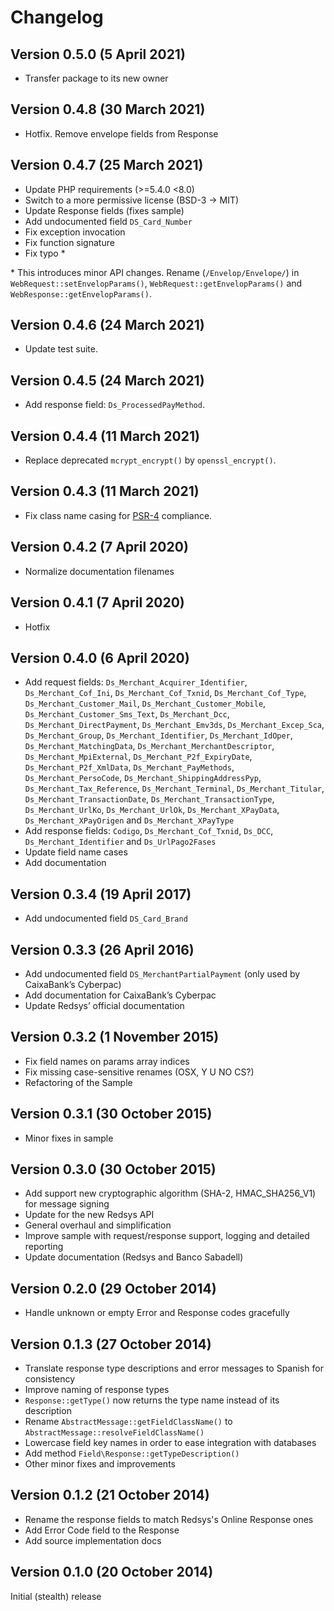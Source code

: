 # Changelog

## Version 0.5.0 (5 April 2021)

-   Transfer package to its new owner

## Version 0.4.8 (30 March 2021)

-   Hotfix. Remove envelope fields from Response

## Version 0.4.7 (25 March 2021)

-   Update PHP requirements (>=5.4.0 <8.0)
-   Switch to a more permissive license (BSD-3 -> MIT)
-   Update Response fields (fixes sample)
-   Add undocumented field `DS_Card_Number`
-   Fix exception invocation
-   Fix function signature
-   Fix typo \*

\* This introduces minor API changes. Rename (`/Envelop/Envelope/`) in `WebRequest::setEnvelopParams()`, `WebRequest::getEnvelopParams()` and `WebResponse::getEnvelopParams()`.

## Version 0.4.6 (24 March 2021)

-   Update test suite.

## Version 0.4.5 (24 March 2021)

-   Add response field: `Ds_ProcessedPayMethod`.

## Version 0.4.4 (11 March 2021)

-   Replace deprecated `mcrypt_encrypt()` by `openssl_encrypt()`.

## Version 0.4.3 (11 March 2021)

-   Fix class name casing for [PSR-4](https://www.php-fig.org/psr/psr-4/) compliance.

## Version 0.4.2 (7 April 2020)

-   Normalize documentation filenames

## Version 0.4.1 (7 April 2020)

-   Hotfix

## Version 0.4.0 (6 April 2020)

-   Add request fields: `Ds_Merchant_Acquirer_Identifier`, `Ds_Merchant_Cof_Ini`, `Ds_Merchant_Cof_Txnid`, `Ds_Merchant_Cof_Type`, `Ds_Merchant_Customer_Mail`, `Ds_Merchant_Customer_Mobile`, `Ds_Merchant_Customer_Sms_Text`, `Ds_Merchant_Dcc`, `Ds_Merchant_DirectPayment`, `Ds_Merchant_Emv3ds`, `Ds_Merchant_Excep_Sca`, `Ds_Merchant_Group`, `Ds_Merchant_Identifier`, `Ds_Merchant_IdOper`, `Ds_Merchant_MatchingData`, `Ds_Merchant_MerchantDescriptor`, `Ds_Merchant_MpiExternal`, `Ds_Merchant_P2f_ExpiryDate`, `Ds_Merchant_P2f_XmlData`, `Ds_Merchant_PayMethods`, `Ds_Merchant_PersoCode`, `Ds_Merchant_ShippingAddressPyp`, `Ds_Merchant_Tax_Reference`, `Ds_Merchant_Terminal`, `Ds_Merchant_Titular`, `Ds_Merchant_TransactionDate`, `Ds_Merchant_TransactionType`, `Ds_Merchant_UrlKo`, `Ds_Merchant_UrlOk`, `Ds_Merchant_XPayData`, `Ds_Merchant_XPayOrigen` and `Ds_Merchant_XPayType`
-   Add response fields: `Codigo`, `Ds_Merchant_Cof_Txnid`, `Ds_DCC`, `Ds_Merchant_Identifier` and `Ds_UrlPago2Fases`
-   Update field name cases
-   Add documentation

## Version 0.3.4 (19 April 2017)

-   Add undocumented field `DS_Card_Brand`

## Version 0.3.3 (26 April 2016)

-   Add undocumented field `DS_MerchantPartialPayment` (only used by CaixaBank’s Cyberpac)
-   Add documentation for CaixaBank’s Cyberpac
-   Update Redsys’ official documentation

## Version 0.3.2 (1 November 2015)

-   Fix field names on params array indices
-   Fix missing case-sensitive renames (OSX, Y U NO CS?)
-   Refactoring of the Sample

## Version 0.3.1 (30 October 2015)

-   Minor fixes in sample

## Version 0.3.0 (30 October 2015)

-   Add support new cryptographic algorithm (SHA-2, HMAC_SHA256_V1) for message signing
-   Update for the new Redsys API
-   General overhaul and simplification
-   Improve sample with request/response support, logging and detailed reporting
-   Update documentation (Redsys and Banco Sabadell)

## Version 0.2.0 (29 October 2014)

-   Handle unknown or empty Error and Response codes gracefully

## Version 0.1.3 (27 October 2014)

-   Translate response type descriptions and error messages to Spanish for consistency
-   Improve naming of response types
-   `Response::getType()` now returns the type name instead of its description
-   Rename `AbstractMessage::getFieldClassName()` to `AbstractMessage::resolveFieldClassName()`
-   Lowercase field key names in order to ease integration with databases
-   Add method `Field\Response::getTypeDescription()`
-   Other minor fixes and improvements

## Version 0.1.2 (21 October 2014)

-   Rename the response fields to match Redsys's Online Response ones
-   Add Error Code field to the Response
-   Add source implementation docs

## Version 0.1.0 (20 October 2014)

Initial (stealth) release
